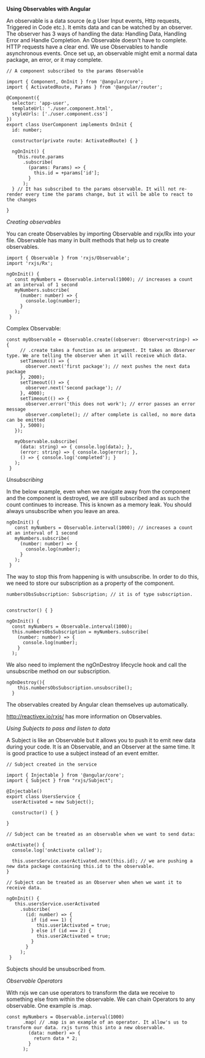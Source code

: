 **Using Observables with Angular**

An observable is a data source (e.g User Input events, Http requests, Triggered in Code etc.). It emits data and can be watched by an observer.
The observer has 3 ways of handling the data: Handling Data, Handling Error and Handle Completion. An Observable doesn't have to complete. HTTP requests have a clear end.
We use Observables to handle asynchronous events.
Once set up, an observable might emit a normal data package, an error, or it may complete.

```
// A component subscribed to the params Observable

import { Component, OnInit } from '@angular/core';
import { ActivatedRoute, Params } from '@angular/router';

@Component({
  selector: 'app-user',
  templateUrl: './user.component.html',
  styleUrls: ['./user.component.css']
})
export class UserComponent implements OnInit {
  id: number;

  constructor(private route: ActivatedRoute) { }

  ngOnInit() {
    this.route.params
      .subscribe(
        (params: Params) => {
          this.id = +params['id'];
        }
      );
  } // It has subscribed to the params observable. It will not re-render every time the params change, but it will be able to react to the changes

}

```

*Creating observables*

You can create Observables by importing Observable and rxjx/Rx into your file. Observable has many in built methods that help us to create observables.
```
import { Observable } from 'rxjs/Observable';
import 'rxjs/Rx';

ngOnInit() {
   const myNumbers = Observable.interval(1000); // increases a count at an interval of 1 second
   myNumbers.subscribe(
     (number: number) => {
       console.log(number);
     }
   );
 }
```

Complex Observable:
```
const myObservable = Observable.create((observer: Observer<string>) => {
     // .create takes a function as an argument. It takes an Observer type. We are telling the observer when it will receive which data.
     setTimeout(() => {
       observer.next('first package'); // next pushes the next data package
     }, 2000);
     setTimeout(() => {
       observer.next('second package'); //
     }, 4000);
     setTimeout(() => {
       observer.error('this does not work'); // error passes an error message
       observer.complete(); // after complete is called, no more data can be emitted
     }, 5000);
   });

   myObservable.subscribe(
     (data: string) => { console.log(data); },
     (error: string) => { console.log(error); },
     () => { console.log('completed'); }
   );
 }
```

*Unsubscribing*

In the below example, even when we navigate away from the component and the component is destroyed, we are still subscribed and as such the count continues to increase. This is known as a memory leak. You should always unsubscribe when you leave an area.
```
ngOnInit() {
   const myNumbers = Observable.interval(1000); // increases a count at an interval of 1 second
   myNumbers.subscribe(
     (number: number) => {
       console.log(number);
     }
   );
 }
```

The way to stop this from happening is with unsubscribe. In order to do this, we need to store our subscription as a property of the component.
```
numbersObsSubscription: Subscription; // it is of type subscription.


constructor() { }

ngOnInit() {
  const myNumbers = Observable.interval(1000);
  this.numbersObsSubscription = myNumbers.subscribe(
    (number: number) => {
      console.log(number);
    }
  );
```

We also need to implement the ngOnDestroy lifecycle hook and call the unsubscribe method on our subscription.
```
ngOnDestroy(){
    this.numbersObsSubscription.unsubscribe();
  }
```

The observables created by Angular clean themselves up automatically.

http://reactivex.io/rxjs/ has more information on Observables.

*Using Subjects to pass and listen to data*

A Subject is like an Observable but it allows you to push it to emit new data during your code. It is an Observable, and an Observer at the same time. It is good practice to use a subject instead of an event emitter.
```
// Subject created in the service

import { Injectable } from '@angular/core';
import { Subject } from "rxjs/Subject";

@Injectable()
export class UsersService {
  userActivated = new Subject();

  constructor() { }

}

// Subject can be treated as an observable when we want to send data:

onActivate() {
  console.log('onActivate called');

  this.usersService.userActivated.next(this.id); // we are pushing a new data package containing this.id to the observable.
}

// Subject can be treated as an Observer when when we want it to receive data.

ngOnInit() {
   this.usersService.userActivated
     .subscribe(
       (id: number) => {
         if (id === 1) {
           this.user1Activated = true;
         } else if (id === 2) {
           this.user2Activated = true;
         }
       }
     );
 }
```

Subjects should be unsubscribed from.

*Observable Operators*

With rxjs we can use operators to transform the data we receive to something else from within the observable. We can chain Operators to any observable. One example is .map.

```
const myNumbers = Observable.interval(1000)
      .map( // .map is an example of an operator. It allow's us to transform our data. rxjs turns this into a new observable.
        (data: number) => {
          return data * 2;
        }
      );

```
